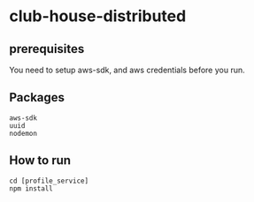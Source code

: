 # club-house-distributed

## prerequisites

You need to setup aws-sdk, and aws credentials before you run.

## Packages
```
aws-sdk
uuid
nodemon
```

## How to run
```
cd [profile_service]
npm install
```